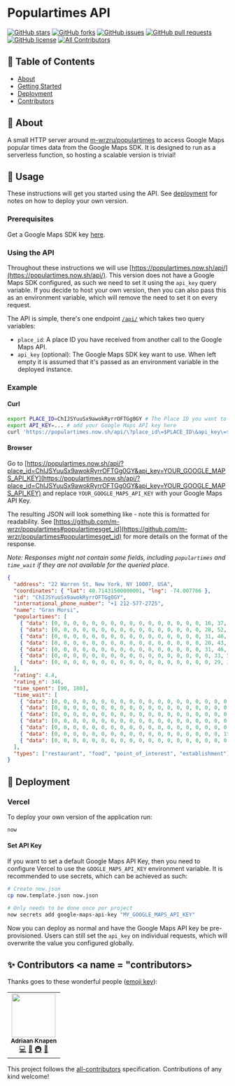 # Populartimes API
[![GitHub stars](https://img.shields.io/github/stars/Addono/populartimes-api?style=flat-square)](https://github.com/Addono/populartimes-api/stargazers)
[![GitHub forks](https://img.shields.io/github/forks/Addono/populartimes-api?style=flat-square)](https://github.com/Addono/populartimes-api/network)
[![GitHub issues](https://img.shields.io/github/issues/Addono/populartimes-api?style=flat-square)](https://github.com/Addono/populartimes-api/issues)
[![GitHub pull requests](https://img.shields.io/github/issues-pr/Addono/populartimes-api?style=flat-square)](https://github.com/Addono/populartimes-api/pulls)
[![GitHub license](https://img.shields.io/github/license/Addono/populartimes-api?style=flat-square)](https://github.com/Addono/populartimes-api/blob/master/LICENSE)<!-- ALL-CONTRIBUTORS-BADGE:START - Do not remove or modify this section -->
[![All Contributors](https://img.shields.io/badge/all_contributors-1-orange.svg?style=flat-square)](#contributors-)
<!-- ALL-CONTRIBUTORS-BADGE:END -->

## 📝 Table of Contents
+ [About](#about)
+ [Getting Started](#getting_started)
+ [Deployment](#deployment)
+ [Contributors](#contributors)

## 🧐 About <a name = "about"></a>
A small HTTP server around [m-wrzru/populartimes](https://github.com/m-wrzr/populartimes) to access Google Maps popular times data from the Google Maps SDK. It is designed to run as a serverless function, so hosting a scalable version is trivial!

## 🎈 Usage <a name = "usage"></a>
These instructions will get you started using the API. See [deployment](#deployment) for notes on how to deploy your own version.

### Prerequisites
Get a Google Maps SDK key [here](https://developers.google.com/places/web-service/get-api-key).

### Using the API
Throughout these instructions we will use [https://populartimes.now.sh/api/](https://populartimes.now.sh/api/). This version does not have a Google Maps SDK configured, as such we need to set it using the `api_key` query variable. If you decide to host your own version, then you can also pass this as an environment variable, which will remove the need to set it on every request.

The API is simple, there's one endpoint [`/api/`](https://populartimes.now.sh/api/) which takes two query variables:
 * `place_id`: A place ID you have received from another call to the Google Maps API.
 * `api_key` (optional): The Google Maps SDK key want to use. When left empty it is assumed that it's passed as an environment variable in the deployed instance.

### Example

#### Curl
```bash
export PLACE_ID=ChIJSYuuSx9awokRyrrOFTGg0GY # The Place ID you want to query
export API_KEY=... # add your Google Maps API key here
curl 'https://populartimes.now.sh/api/\?place_id\=$PLACE_ID\&api_key\=$API_KEY'
```

#### Browser
Go to [https://populartimes.now.sh/api/?place_id=ChIJSYuuSx9awokRyrrOFTGg0GY&api_key=YOUR_GOOGLE_MAPS_API_KEY](https://populartimes.now.sh/api/?place_id=ChIJSYuuSx9awokRyrrOFTGg0GY&api_key=YOUR_GOOGLE_MAPS_API_KEY) and replace `YOUR_GOOGLE_MAPS_API_KEY` with your Google Maps API Key.

The resulting JSON  will look something like - note this is formatted for readability. See [https://github.com/m-wrzr/populartimes#populartimesget_id](https://github.com/m-wrzr/populartimes#populartimesget_id) for more details on the format of the response.

_Note: Responses might not contain some fields, including `populartimes` and `time_wait` if they are not available for the queried place._
```json
{
  "address": "22 Warren St, New York, NY 10007, USA",
  "coordinates": { "lat": 40.71431500000001, "lng": -74.007766 },
  "id": "ChIJSYuuSx9awokRyrrOFTGg0GY",
  "international_phone_number": "+1 212-577-2725",
  "name": "Gran Morsi",
  "populartimes": [
    { "data": [0, 0, 0, 0, 0, 0, 0, 0, 0, 0, 0, 0, 0, 0, 0, 0, 16, 37, 63, 77, 66, 41, 18, 0], "name": "Monday" },
    { "data": [0, 0, 0, 0, 0, 0, 0, 0, 0, 0, 0, 0, 0, 0, 0, 0, 28, 52, 78, 93, 90, 69, 43, 0], "name": "Tuesday" },
    { "data": [0, 0, 0, 0, 0, 0, 0, 0, 0, 0, 0, 0, 0, 0, 0, 0, 31, 46, 59, 61, 53, 38, 22, 0], "name": "Wednesday" },
    { "data": [0, 0, 0, 0, 0, 0, 0, 0, 0, 0, 0, 0, 0, 0, 0, 0, 20, 43, 71, 92, 93, 75, 46, 0], "name": "Thursday" },
    { "data": [0, 0, 0, 0, 0, 0, 0, 0, 0, 0, 0, 0, 0, 0, 0, 0, 31, 46, 72, 95, 100, 84, 58, 0], "name": "Friday" },
    { "data": [0, 0, 0, 0, 0, 0, 0, 0, 0, 0, 0, 0, 0, 0, 0, 0, 0, 33, 54, 82, 100, 91, 62, 0], "name": "Saturday" },
    { "data": [0, 0, 0, 0, 0, 0, 0, 0, 0, 0, 0, 0, 0, 0, 0, 0, 0, 29, 32, 37, 35, 25, 11, 0], "name": "Sunday" }
  ],
  "rating": 4.4,
  "rating_n": 346,
  "time_spent": [90, 180],
  "time_wait": [
    { "data": [0, 0, 0, 0, 0, 0, 0, 0, 0, 0, 0, 0, 0, 0, 0, 0, 0, 0, 0, 0, 0, 0, 0, 0], "name": "Monday" },
    { "data": [0, 0, 0, 0, 0, 0, 0, 0, 0, 0, 0, 0, 0, 0, 0, 0, 0, 0, 0, 0, 0, 0, 0, 0], "name": "Tuesday" },
    { "data": [0, 0, 0, 0, 0, 0, 0, 0, 0, 0, 0, 0, 0, 0, 0, 0, 0, 0, 0, 0, 0, 0, 0, 0], "name": "Wednesday" },
    { "data": [0, 0, 0, 0, 0, 0, 0, 0, 0, 0, 0, 0, 0, 0, 0, 0, 0, 0, 0, 0, 0, 0, 0, 0], "name": "Thursday" },
    { "data": [0, 0, 0, 0, 0, 0, 0, 0, 0, 0, 0, 0, 0, 0, 0, 0, 0, 0, 0, 0, 0, 0, 0, 0], "name": "Friday" },
    { "data": [0, 0, 0, 0, 0, 0, 0, 0, 0, 0, 0, 0, 0, 0, 0, 0, 0, 0, 15, 15, 15, 0, 0, 0], "name": "Saturday" },
    { "data": [0, 0, 0, 0, 0, 0, 0, 0, 0, 0, 0, 0, 0, 0, 0, 0, 0, 0, 0, 0, 0, 0, 0, 0], "name": "Sunday" }
  ],
  "types": ["restaurant", "food", "point_of_interest", "establishment"]
}
```

## 🚀 Deployment <a name = "deployment"></a>

### Vercel
To deploy your own version of the application run:
```bash
now
```

#### Set API Key
If you want to set a default Google Maps API Key, then you need to configure Vercel to use the `GOOGLE_MAPS_API_KEY` environment variable. It is recommended to use secrets, which can be achieved as such:
```bash
# Create now.json
cp now.template.json now.json

# Only needs to be done once per project
now secrets add google-maps-api-key "MY_GOOGLE_MAPS_API_KEY"
```

Now you can deploy as normal and have the Google Maps API key be pre-provisioned. Users can still set the `api_key` on individual requests, which will overwrite the value you configured globally.

## ✨ Contributors <a name = "contributors></a>

Thanks goes to these wonderful people ([emoji key](https://allcontributors.org/docs/en/emoji-key)):

<!-- ALL-CONTRIBUTORS-LIST:START - Do not remove or modify this section -->
<!-- prettier-ignore-start -->
<!-- markdownlint-disable -->
<table>
  <tr>
    <td align="center"><a href="https://aknapen.nl"><img src="https://avatars1.githubusercontent.com/u/15435678?v=4" width="100px;" alt=""/><br /><sub><b>Adriaan Knapen</b></sub></a><br /><a href="https://github.com/Addono/populartimes-api/commits?author=Addono" title="Code">💻</a> <a href="#maintenance-Addono" title="Maintenance">🚧</a> <a href="#infra-Addono" title="Infrastructure (Hosting, Build-Tools, etc)">🚇</a> <a href="https://github.com/Addono/populartimes-api/commits?author=Addono" title="Documentation">📖</a></td>
  </tr>
</table>

<!-- markdownlint-enable -->
<!-- prettier-ignore-end -->
<!-- ALL-CONTRIBUTORS-LIST:END -->

This project follows the [all-contributors](https://github.com/all-contributors/all-contributors) specification. Contributions of any kind welcome!